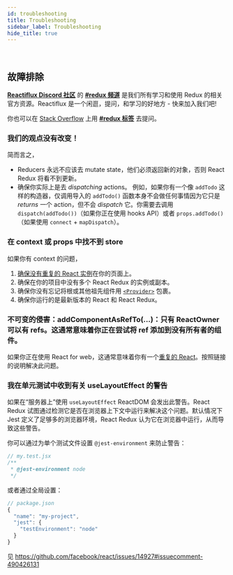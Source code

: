 ```yaml
---
id: troubleshooting
title: Troubleshooting
sidebar_label: Troubleshooting
hide_title: true
---
```


&nbsp;

## 故障排除

**[Reactiflux Discord 社区](http://www.reactiflux.com)** 的 **[#redux 频道](https://discord.gg/0ZcbPKXt5bZ6au5t)** 是我们所有学习和使用 Redux 的相关官方资源。Reactiflux 是一个闲逛，提问，和学习的好地方 - 快来加入我们吧!

你也可以在 [Stack Overflow](https://stackoverflow.com) 上用 **[#redux 标签](https://stackoverflow.com/questions/tagged/redux)** 去提问。

### 我们的观点没有改变！

简而言之，

- Reducers 永远不应该去 mutate state，他们必须返回新的对象，否则 React Redux 将看不到更新。
- 确保你实际上是去 _dispatching_ actions。 例如，如果你有一个像 `addTodo` 这样的构造器，仅调用导入的 `addTodo()` 函数本身不会做任何事情因为它只是 _returns_ 一个 action，但不会 _dispatch_ 它。你需要去调用 `dispatch(addTodo())`（如果你正在使用 hooks API）或者 `props.addTodo()`（如果使用 `connect` + `mapDispatch`）。

### 在 context 或 props 中找不到 store

如果你有 context 的问题，

1. [确保没有重复的 React 实例](https://medium.com/@dan_abramov/two-weird-tricks-that-fix-react-7cf9bbdef375)在你的页面上。
2. 确保在你的项目中没有多个 React Redux 的实例或副本。
3. 确保你没有忘记将根或其他祖先组件用 [`<Provider>`](#provider-store) 包裹。
4. 确保你运行的是最新版本的 React 和 React Redux。

### 不可变的侵害：addComponentAsRefTo(...)：只有 ReactOwner 可以有 refs。这通常意味着你正在尝试将 ref 添加到没有所有者的组件。

如果你正在使用 React for web，这通常意味着你有一个[重复的 React](https://medium.com/@dan_abramov/two-weird-tricks-that-fix-react-7cf9bbdef375)。按照链接的说明解决此问题。

### 我在单元测试中收到有关 useLayoutEffect 的警告

如果在“服务器上”使用 `useLayoutEffect` ReactDOM 会发出此警告。React Redux 试图通过检测它是否在浏览器上下文中运行来解决这个问题。默认情况下 Jest 定义了足够多的浏览器环境，React Redux 认为它在浏览器中运行，从而导致这些警告。

你可以通过为单个测试文件设置 `@jest-environment` 来防止警告：

```jsx
// my.test.jsx
/**
 * @jest-environment node
 */
```

或者通过全局设置：

```js
// package.json
{
  "name": "my-project",
  "jest": {
    "testEnvironment": "node"
  }
}
```

见 https://github.com/facebook/react/issues/14927#issuecomment-490426131

